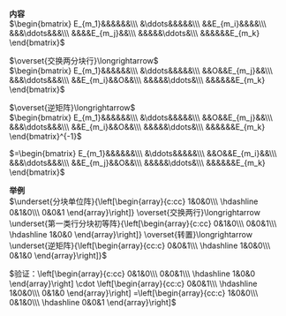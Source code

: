 **内容**  
$\begin{bmatrix}  
E_{m_1}&&&&&&\\\  
&\ddots&&&&&\\\  
&&E_{m_i}&&&&\\\  
&&&\ddots&&&\\\  
&&&&E_{m_j}&&\\\  
&&&&&\ddots&\\\  
&&&&&&E_{m_k}  
\end{bmatrix}$  
  
$\overset{交换两分块行}\longrightarrow$  
$\begin{bmatrix}  
E_{m_1}&&&&&&\\\  
&\ddots&&&&&\\\  
&&O&&E_{m_j}&&\\\  
&&&\ddots&&&\\\  
&&E_{m_i}&&O&&\\\  
&&&&&\ddots&\\\  
&&&&&&E_{m_k}  
\end{bmatrix}$  
  
$\overset{逆矩阵}\longrightarrow$  
$\begin{bmatrix}  
E_{m_1}&&&&&&\\\  
&\ddots&&&&&\\\  
&&O&&E_{m_j}&&\\\  
&&&\ddots&&&\\\  
&&E_{m_i}&&O&&\\\  
&&&&&\ddots&\\\  
&&&&&&E_{m_k}  
\end{bmatrix}^{-1}$  
  
$=\begin{bmatrix}  
E_{m_1}&&&&&&\\\  
&\ddots&&&&&\\\  
&&O&&E_{m_i}&&\\\  
&&&\ddots&&&\\\  
&&E_{m_j}&&O&&\\\  
&&&&&\ddots&\\\  
&&&&&&E_{m_k}  
\end{bmatrix}$  
  
**举例**  
$\underset{分块单位阵}{\left[\begin{array}{c:cc}  
1&0&0\\\  
\hdashline  
0&1&0\\\  
0&0&1  
\end{array}\right]}  
\overset{交换两行}\longrightarrow  
\underset{第一类行分块初等阵}{\left[\begin{array}{c:cc}  
0&1&0\\\  
0&0&1\\\  
\hdashline  
1&0&0  
\end{array}\right]}  
\overset{转置}\longrightarrow  
\underset{逆矩阵}{\left[\begin{array}{cc:c}  
0&0&1\\\  
\hdashline  
1&0&0\\\  
0&1&0  
\end{array}\right]}$  
  
$验证：\left[\begin{array}{c:cc}  
0&1&0\\\  
0&0&1\\\  
\hdashline  
1&0&0  
\end{array}\right]  
\cdot  
\left[\begin{array}{cc:c}  
0&0&1\\\  
\hdashline  
1&0&0\\\  
0&1&0  
\end{array}\right]  
=\left[\begin{array}{cc:c}  
1&0&0\\\  
0&1&0\\\  
\hdashline  
0&0&1  
\end{array}\right]$  

